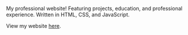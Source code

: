 <p>My professional website! Featuring projects, education, and professional experience. Written in HTML, CSS, and JavaScript.</p>
<p>View my website <a href='https://brivance.github.io'>here</a>.</p>
